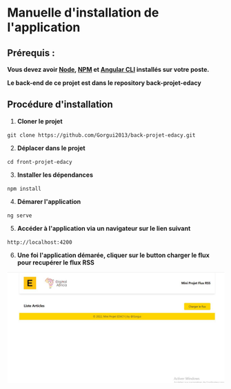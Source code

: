 # Manuelle d'installation de l'application

## Prérequis :
**Vous devez avoir [Node](https://nodejs.org/en/download/), [NPM](https://docs.npmjs.com/downloading-and-installing-node-js-and-npm) et [Angular CLI](https://angular.io/guide/setup-local) installés sur votre poste.**

**Le back-end de ce projet est dans le repository back-projet-edacy**

## Procédure d'installation

1. **Cloner le projet**

`git clone https://github.com/Gorgui2013/back-projet-edacy.git`

2. **Déplacer dans le projet**

`cd front-projet-edacy`

3. **Installer les dépendances**

`npm install`

4. **Démarer l'application**

`ng serve`

5. **Accéder à l'application via un navigateur sur le lien suivant**

`http://localhost:4200`

6. **Une foi l'application démarée, cliquer sur le button charger le flux pour recupérer le flux RSS**

![](cahargeflux.JPG)
